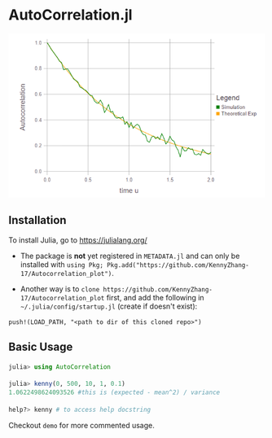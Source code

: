 # AutoCorrelation.jl

![](https://github.com/KennyZhang-17/Autocorrelation_plot/blob/master/theoretical_vs_sample_autocorrelation.png)

## Installation
To install Julia, go to https://julialang.org/

* The package is **not** yet registered in `METADATA.jl` and can only be installed with `using Pkg; Pkg.add("https://github.com/KennyZhang-17/Autocorrelation_plot")`.

* Another way is to `clone https://github.com/KennyZhang-17/Autocorrelation_plot` first, and add the following in `~/.julia/config/startup.jl`
(create if doesn't exist):
```
push!(LOAD_PATH, "<path to dir of this cloned repo>")
```

## Basic Usage
```julia
julia> using AutoCorrelation

julia> kenny(0, 500, 10, 1, 0.1)
1.0622498624093526 #this is (expected - mean^2) / variance

help?> kenny # to access help docstring
```

Checkout `demo` for more commented usage.
